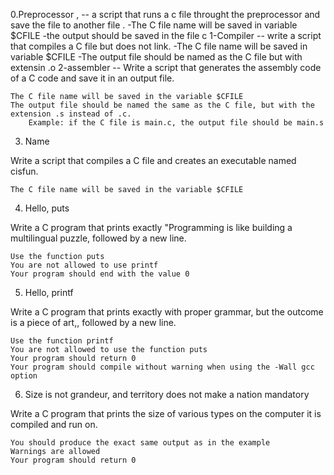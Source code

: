 0.Preprocessor ,
 -- a script that runs a c file throught the preprocessor and save the file to another file .
      	 -The C file name will be saved in variable $CFILE
	 -the output should be saved in the file c
1-Compiler
 -- write a script that compiles a C file but does not link.
    	  -The C file name will be saved in variable $CFILE
	  -The output file should be named as the C file but with extensin .o
2-assembler
 -- Write a script that generates the assembly code of a C code and save it in an output file.

    The C file name will be saved in the variable $CFILE
    The output file should be named the same as the C file, but with the extension .s instead of .c.
        Example: if the C file is main.c, the output file should be main.s
	

3. Name

Write a script that compiles a C file and creates an executable named cisfun.

    The C file name will be saved in the variable $CFILE


4. Hello, puts

Write a C program that prints exactly "Programming is like building a multilingual puzzle, followed by a new line.

    Use the function puts
    You are not allowed to use printf
    Your program should end with the value 0


5. Hello, printf

Write a C program that prints exactly with proper grammar, but the outcome is a piece of art,, followed by a new line.

    Use the function printf
    You are not allowed to use the function puts
    Your program should return 0
    Your program should compile without warning when using the -Wall gcc option


6. Size is not grandeur, and territory does not make a nation
mandatory

Write a C program that prints the size of various types on the computer it is compiled and run on.

    You should produce the exact same output as in the example
    Warnings are allowed
    Your program should return 0
